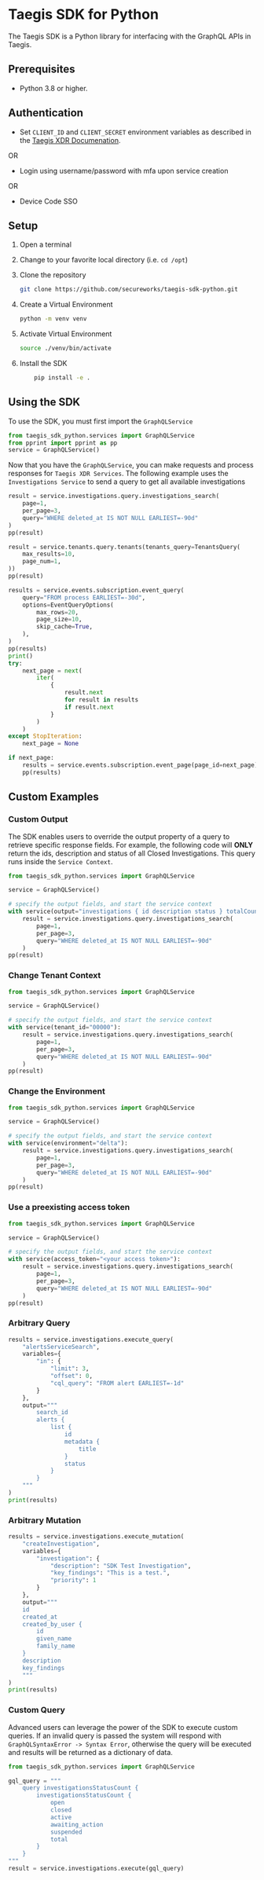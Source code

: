 # Taegis SDK for Python

The Taegis SDK is a Python library for interfacing with the GraphQL APIs in Taegis.

## Prerequisites

- Python 3.8 or higher.

## Authentication

- Set `CLIENT_ID` and `CLIENT_SECRET` environment variables as described in the [Taegis XDR Documenation](https://docs.ctpx.secureworks.com/apis/api_authenticate/).

OR

- Login using username/password with mfa upon service creation

OR

- Device Code SSO


## Setup

1. Open a terminal
2. Change to your favorite local directory (i.e. `cd /opt`)
3. Clone the repository

   ```bash
   git clone https://github.com/secureworks/taegis-sdk-python.git
   ```

4. Create a Virtual Environment

   ```bash
   python -m venv venv
   ```

5. Activate Virtual Environment

   ```bash
   source ./venv/bin/activate
   ```

6. Install the SDK

   ```bash
       pip install -e .
   ```


## Using the SDK

To use the SDK, you must first import the `GraphQLService`


```python
from taegis_sdk_python.services import GraphQLService
from pprint import pprint as pp
service = GraphQLService()
```

Now that you have the `GraphQLService`, you can make requests and process responses for `Taegis XDR Services`. The following example uses the `Investigations Service` to send a query to get all available investigations

```python
result = service.investigations.query.investigations_search(
    page=1,
    per_page=3,
    query="WHERE deleted_at IS NOT NULL EARLIEST=-90d"
)
pp(result)
```

```python
result = service.tenants.query.tenants(tenants_query=TenantsQuery(
    max_results=10,
    page_num=1,
))
pp(result)
```

```python
results = service.events.subscription.event_query(
    query="FROM process EARLIEST=-30d",
    options=EventQueryOptions(
        max_rows=20,
        page_size=10,
        skip_cache=True,
    ),
)
pp(results)
print()
try:
    next_page = next(
        iter(
            {
                result.next
                for result in results
                if result.next
            }
        )
    )
except StopIteration:
    next_page = None

if next_page:
    results = service.events.subscription.event_page(page_id=next_page)
    pp(results)
```

## Custom Examples
### Custom Output

The SDK enables users to override the output property of a query to retrieve specific response fields. For example, the following code will **ONLY** return the ids, description and status of all Closed Investigations. This query runs inside the `Service Context`.

```python
from taegis_sdk_python.services import GraphQLService

service = GraphQLService()

# specify the output fields, and start the service context
with service(output="investigations { id description status } totalCount"):
    result = service.investigations.query.investigations_search(
        page=1,
        per_page=3,
        query="WHERE deleted_at IS NOT NULL EARLIEST=-90d"
    )
pp(result)
```

### Change Tenant Context

```python
from taegis_sdk_python.services import GraphQLService

service = GraphQLService()

# specify the output fields, and start the service context
with service(tenant_id="00000"):
    result = service.investigations.query.investigations_search(
        page=1,
        per_page=3,
        query="WHERE deleted_at IS NOT NULL EARLIEST=-90d"
    )
pp(result)
```

### Change the Environment

```python
from taegis_sdk_python.services import GraphQLService

service = GraphQLService()

# specify the output fields, and start the service context
with service(environment="delta"):
    result = service.investigations.query.investigations_search(
        page=1,
        per_page=3,
        query="WHERE deleted_at IS NOT NULL EARLIEST=-90d"
    )
pp(result)
```

### Use a preexisting access token

```python
from taegis_sdk_python.services import GraphQLService

service = GraphQLService()

# specify the output fields, and start the service context
with service(access_token="<your access token>"):
    result = service.investigations.query.investigations_search(
        page=1,
        per_page=3,
        query="WHERE deleted_at IS NOT NULL EARLIEST=-90d"
    )
pp(result)
```

### Arbitrary Query

```python
results = service.investigations.execute_query(
    "alertsServiceSearch",
    variables={
        "in": {
            "limit": 3,
            "offset": 0,
            "cql_query": "FROM alert EARLIEST=-1d"
        }
    },
    output="""
        search_id
        alerts {
            list {
                id
                metadata {
                    title
                }
                status
            }
        }
    """
)
print(results)
```

### Arbitrary Mutation

```python
results = service.investigations.execute_mutation(
    "createInvestigation",
    variables={
        "investigation": {
            "description": "SDK Test Investigation",
            "key_findings": "This is a test.",
            "priority": 1
        }
    },
    output="""
    id
    created_at
    created_by_user {
        id
        given_name
        family_name
    }
    description
    key_findings
    """
)
print(results)
```

### Custom Query
Advanced users can leverage the power of the SDK to execute custom queries. If an invalid query is passed the system will respond with `GraphQLSyntaxError -> Syntax Error`, otherwise the query will be executed and results will be returned as a dictionary of data.

```python
from taegis_sdk_python.services import GraphQLService

gql_query = """
    query investigationsStatusCount {
        investigationsStatusCount {
            open
            closed
            active
            awaiting_action
            suspended
            total
        }
    }
"""
result = service.investigations.execute(gql_query)
```
